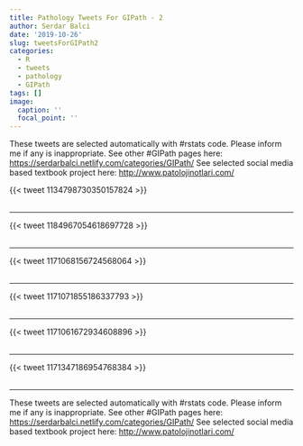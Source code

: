 ```yaml
---
title: Pathology Tweets For GIPath - 2
author: Serdar Balci
date: '2019-10-26'
slug: tweetsForGIPath2
categories:
  - R
  - tweets
  - pathology
  - GIPath
tags: []
image:
  caption: ''
  focal_point: ''
---
```



These tweets are selected automatically with #rstats code. Please inform me if any is inappropriate.
See other #GIPath pages here: https://serdarbalci.netlify.com/categories/GIPath/ 
See selected social media based textbook project here: http://www.patolojinotlari.com/

{{< tweet 1134798730350157824 >}}
<br>
<br>
<hr>
{{< tweet 1184967054618697728 >}}
<br>
<br>
<hr>
{{< tweet 1171068156724568064 >}}
<br>
<br>
<hr>
{{< tweet 1171071855186337793 >}}
<br>
<br>
<hr>
{{< tweet 1171061672934608896 >}}
<br>
<br>
<hr>
{{< tweet 1171347186954768384 >}}
<br>
<br>
<hr>


These tweets are selected automatically with #rstats code. Please inform me if any is inappropriate.
See other #GIPath pages here: https://serdarbalci.netlify.com/categories/GIPath/ 
See selected social media based textbook project here: http://www.patolojinotlari.com/

